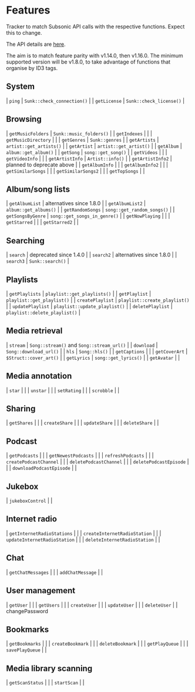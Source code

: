 # Features

Tracker to match Subsonic API calls with the respective functions. Expect this
to change.

The API details are [here](http://www.subsonic.org/pages/api.jsp).

The aim is to match feature parity with v1.14.0, then v1.16.0. The minimum
supported version will be v1.8.0, to take advantage of functions that organise
by ID3 tags.

## System

| `ping`       | `Sunk::check_connection()` |
| `getLicense` | `Sunk::check_license()`    |

## Browsing

| `getMusicFolders`   | `Sunk::music_folders()`    |
| `getIndexes`        |                            |
| `getMusicDirectory` |                            |
| `getGenres`         | `Sunk::genres`             |
| `getArtists`        | `artist::get_artists()`    |
| `getArtist`         | `artist::get_artist()`     |
| `getAlbum`          | `album::get_album()`       |
| `getSong`           | `song::get_song()`         |
| `getVideos`         |                            |
| `getVideoInfo`      |                            |
| `getArtistInfo`     | `Artist::info()`           |
| `getArtistInfo2`    | planned to deprecate above |
| `getAlbumInfo`      |                            |
| `getAlbumInfo2`     |                            |
| `getSimilarSongs`   |                            |
| `getSimilarSongs2`  |                            |
| `getTopSongs`       |                            |

## Album/song lists

| `getAlbumList`    | alternatives since 1.8.0     |
| `getAlbumList2`   | `album::get_albums()`        |
| `getRandomSongs`  | `song::get_random_songs()`   |
| `getSongsByGenre` | `song::get_songs_in_genre()` |
| `getNowPlaying`   |                              |
| `getStarred`      |                              |
| `getStarred2`     |                              |

## Searching

| `search`  | deprecated since 1.4.0   |
| `search2` | alternatives since 1.8.0 |
| `search3` | `Sunk::search()`         |

## Playlists

| `getPlaylists`   | `playlist::get_playlists()`   |
| `getPlaylist`    | `playlist::get_playlist()`    |
| `createPlaylist` | `playlist::create_playlist()` |
| `updatePlaylist` | `playlist::update_playlist()` |
| `deletePlaylist` | `playlist::delete_playlist()` |

## Media retrieval

| `stream`      | `Song::stream()` and `Song::stream_url()` |
| `download`    | `Song::download_url()`                    |
| `hls`         | `Song::hls()`                             |
| `getCaptions` |                                           |
| `getCoverArt` | `$Struct::cover_art()`                    |
| `getLyrics`   | `song::get_lyrics()`                      |
| `getAvatar`   |                                           |

## Media annotation

| `star`      |   |
| `unstar`    |   |
| `setRating` |   |
| `scrobble`  |   |

## Sharing

| `getShares`   |   |
| `createShare` |   |
| `updateShare` |   |
| `deleteShare` |   |

## Podcast

| `getPodcasts`            |   |
| `getNewestPodcasts`      |   |
| `refreshPodcasts`        |   |
| `createPodcastChannel`   |   |
| `deletePodcastChannel`   |   |
| `deletePodcastEpisode`   |   |
| `downloadPodcastEpisode` |   |

## Jukebox

| `jukeboxControl` | |

## Internet radio

| `getInternetRadioStations`   |   |
| `createInternetRadioStation` |   |
| `updateInternetRadioStation` |   |
| `deleteInternetRadioStation` |   |
    
## Chat

| `getChatMessages` |   |
| `addChatMessage`  |   |
    
## User management

| `getUser`    |   |
| `getUsers`   |   |
| `createUser` |   |
| `updateUser` |   |
| `deleteUser` |   |
changePassword

## Bookmarks

| `getBookmarks`   |   |
| `createBookmark` |   |
| `deleteBookmark` |   |
| `getPlayQueue`   |   |
| `savePlayQueue`  |   |
    
## Media library scanning

| `getScanStatus` |   |
| `startScan`     |   |
